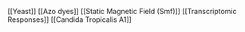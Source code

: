 [[Yeast]]
[[Azo dyes]]
[[Static Magnetic Field (Smf)]]
[[Transcriptomic Responses]]
[[Candida Tropicalis A1]]

